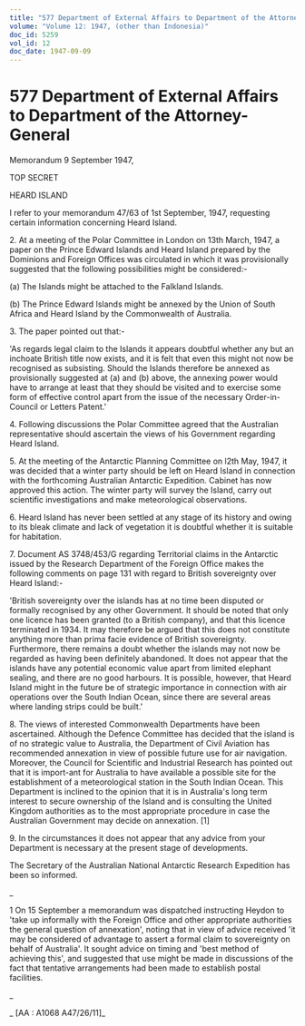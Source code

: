 ```yaml
---
title: "577 Department of External Affairs to Department of the Attorney- General"
volume: "Volume 12: 1947, (other than Indonesia)"
doc_id: 5259
vol_id: 12
doc_date: 1947-09-09
---
```


# 577 Department of External Affairs to Department of the Attorney- General

Memorandum 9 September 1947,

TOP SECRET

HEARD ISLAND

I refer to your memorandum 47/63 of 1st September, 1947, requesting certain information concerning Heard Island.

2\. At a meeting of the Polar Committee in London on 13th March, 1947, a paper on the Prince Edward Islands and Heard Island prepared by the Dominions and Foreign Offices was circulated in which it was provisionally suggested that the following possibilities might be considered:-

(a) The Islands might be attached to the Falkland Islands.

(b) The Prince Edward Islands might be annexed by the Union of South Africa and Heard Island by the Commonwealth of Australia.

3\. The paper pointed out that:-

'As regards legal claim to the Islands it appears doubtful whether any but an inchoate British title now exists, and it is felt that even this might not now be recognised as subsisting. Should the Islands therefore be annexed as provisionally suggested at (a) and (b) above, the annexing power would have to arrange at least that they should be visited and to exercise some form of effective control apart from the issue of the necessary Order-in-Council or Letters Patent.'

4\. Following discussions the Polar Committee agreed that the Australian representative should ascertain the views of his Government regarding Heard Island.

5\. At the meeting of the Antarctic Planning Committee on l2th May, 1947, it was decided that a winter party should be left on Heard Island in connection with the forthcoming Australian Antarctic Expedition. Cabinet has now approved this action. The winter party will survey the Island, carry out scientific investigations and make meteorological observations.

6\. Heard Island has never been settled at any stage of its history and owing to its bleak climate and lack of vegetation it is doubtful whether it is suitable for habitation.

7\. Document AS 3748/453/G regarding Territorial claims in the Antarctic issued by the Research Department of the Foreign Office makes the following comments on page 131 with regard to British sovereignty over Heard Island:-

'British sovereignty over the islands has at no time been disputed or formally recognised by any other Government. It should be noted that only one licence has been granted (to a British company), and that this licence terminated in 1934. It may therefore be argued that this does not constitute anything more than prima facie evidence of British sovereignty. Furthermore, there remains a doubt whether the islands may not now be regarded as having been definitely abandoned. It does not appear that the islands have any potential economic value apart from limited elephant sealing, and there are no good harbours. It is possible, however, that Heard Island might in the future be of strategic importance in connection with air operations over the South Indian Ocean, since there are several areas where landing strips could be built.'

8\. The views of interested Commonwealth Departments have been ascertained. Although the Defence Committee has decided that the island is of no strategic value to Australia, the Department of Civil Aviation has recommended annexation in view of possible future use for air navigation. Moreover, the Council for Scientific and Industrial Research has pointed out that it is import-ant for Australia to have available a possible site for the establishment of a meteorological station in the South Indian Ocean. This Department is inclined to the opinion that it is in Australia's long term interest to secure ownership of the Island and is consulting the United Kingdom authorities as to the most appropriate procedure in case the Australian Government may decide on annexation. [1]

9\. In the circumstances it does not appear that any advice from your Department is necessary at the present stage of developments.

The Secretary of the Australian National Antarctic Research Expedition has been so informed.

_

1 On 15 September a memorandum was dispatched instructing Heydon to 'take up informally with the Foreign Office and other appropriate authorities the general question of annexation', noting that in view of advice received 'it may be considered of advantage to assert a formal claim to sovereignty on behalf of Australia'. It sought advice on timing and 'best method of achieving this', and suggested that use might be made in discussions of the fact that tentative arrangements had been made to establish postal facilities.

_

_ [AA : A1068 A47/26/11]_
